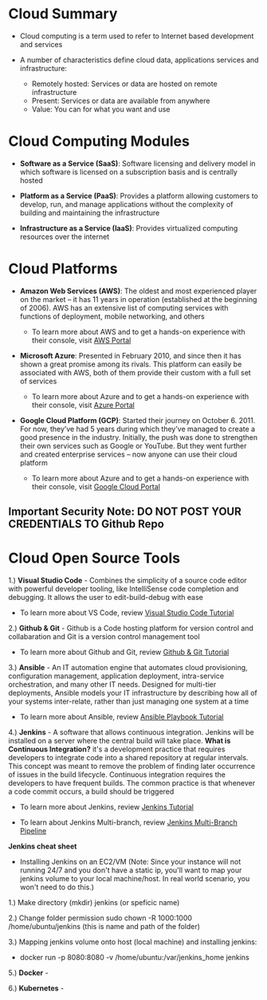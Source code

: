 # Cloud Summary

- Cloud computing is a term used to refer to Internet based development and services

- A number of characteristics define cloud data, applications services and infrastructure:
    - Remotely hosted: Services or data are hosted on remote infrastructure
    - Present: Services or data are available from anywhere
    - Value: You can for what you want and use

# Cloud Computing Modules

- **Software as a Service (SaaS)**: Software licensing and delivery model in which software is licensed on a subscription basis and is centrally hosted 

- **Platform as a Service (PaaS)**: Provides a platform allowing customers to develop, run, and manage applications without the complexity of building and maintaining the infrastructure

- **Infrastructure as a Service (IaaS)**: Provides virtualized computing resources over the internet

# Cloud Platforms

- **Amazon Web Services (AWS)**: The oldest and most experienced player on the market – it has 11 years in operation (established at the beginning of 2006). AWS has an extensive list of computing services with functions of deployment, mobile networking, and others

    - To learn more about AWS and to get a hands-on experience with their console, visit [AWS Portal](https://portal.aws.amazon.com/)

- **Microsoft Azure**: Presented in February 2010, and since then it has shown a great promise among its rivals. This platform can easily be associated with AWS, both of them provide their custom with a full set of services

    - To learn more about Azure and to get a hands-on experience with their console, visit [Azure Portal](https://portal.azure.com/)

- **Google Cloud Platform (GCP)**: Started their journey on October 6. 2011. For now, they’ve had 5 years during which they’ve managed to create a good presence in the industry. Initially, the push was done to strengthen their own services such as Google or YouTube. But they went further and created enterprise services – now anyone can use their cloud platform

    - To learn more about Azure and to get a hands-on experience with their console, visit [Google Cloud Portal](https://cloud.google.com/cloud-console/)

## **Important Security Note: DO NOT POST YOUR CREDENTIALS TO Github Repo**

# Cloud Open Source Tools

1.) **Visual Studio Code** - Combines the simplicity of a source code editor with powerful developer tooling, like IntelliSense code completion and debugging.  It allows the user to edit-build-debug with ease 
     
- To learn more about VS Code, review [Visual Studio Code Tutorial](https://www.youtube.com/watch?v=fnPhJHN0jTE/)

2.) **Github & Git** - Github is a Code hosting platform for version control and collabaration and Git is a version control management tool
 
- To learn more about Github and Git, review [Github & Git Tutorial](https://www.youtube.com/watch?v=xuB1Id2Wxak)

3.) **Ansible** - An IT automation engine that automates cloud provisioning, configuration management, application deployment, intra-service orchestration, and many other IT needs.  Designed for multi-tier deployments, Ansible models your IT infrastructure by describing how all of your systems inter-relate, rather than just managing one system at a time

- To learn more about Ansible, review [Ansible Playbook Tutorial](https://www.youtube.com/watch?v=dCQpaTTTv98) 

4.) **Jenkins** - A software that allows continuous integration. Jenkins will be installed on a server where the central build will take place.  **What is Continuous Integration?** it's a development practice that requires developers to integrate code into a shared repository at regular intervals. This concept was meant to remove the problem of finding later occurrence of issues in the build lifecycle. Continuous integration requires the developers to have frequent builds. The common practice is that whenever a code commit occurs, a build should be triggered

- To learn more about Jenkins, review [Jenkins Tutorial](https://www.youtube.com/watch?v=Lxd6JMMxuwo&t=121s)

- To learn about Jenkins Multi-branch, review [Jenkins Multi-Branch Pipeline](https://www.youtube.com/watch?v=uVXO95syoEg)

**Jenkins cheat sheet**
- Installing Jenkins on an EC2/VM (Note: Since your instance will not running 24/7 and you don't have a static ip, you'll want to map your jenkins volume to your local machine/host.  In real world scenario, you won't need to do this.)

1.) Make directory (mkdir) jenkins (or speficic name)

2.) Change folder permission sudo chown -R 1000:1000 /home/ubuntu/jenkins (this is name and path of the folder)

3.) Mapping jenkins volume onto host (local machine) and installing jenkins: 
- docker run -p 8080:8080 -v /home/ubuntu:/var/jenkins_home jenkins

5.) **Docker** - 

6.) **Kubernetes** - 


